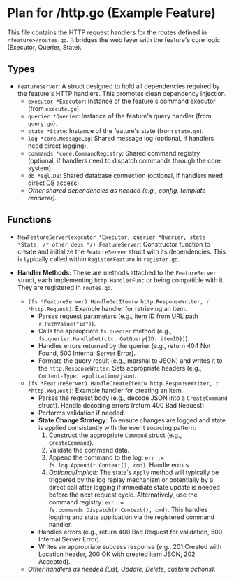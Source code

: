 # Plan for <feature>/http.go (Example Feature)

This file contains the HTTP request handlers for the routes defined in `<feature>/routes.go`. It bridges the web layer with the feature's core logic (Executor, Querier, State).

## Types

- `FeatureServer`: A struct designed to hold all dependencies required by the feature's HTTP handlers. This promotes clean dependency injection.
    - `executor *Executor`: Instance of the feature's command executor (from `execute.go`).
    - `querier *Querier`: Instance of the feature's query handler (from `query.go`).
    - `state *State`: Instance of the feature's state (from `state.go`).
    - `log *core.MessageLog`: Shared message log (optional, if handlers need direct logging).
    - `commands *core.CommandRegistry`: Shared command registry (optional, if handlers need to dispatch commands through the core system).
    - `db *sql.DB`: Shared database connection (optional, if handlers need direct DB access).
    - *Other shared dependencies as needed (e.g., config, template renderer).*

## Functions

- `NewFeatureServer(executor *Executor, querier *Querier, state *State, /* other deps */) FeatureServer`: Constructor function to create and initialize the `FeatureServer` struct with its dependencies. This is typically called within `RegisterFeature` in `register.go`.

- **Handler Methods:** These are methods attached to the `FeatureServer` struct, each implementing `http.HandlerFunc` or being compatible with it. They are registered in `routes.go`.
    - `(fs *FeatureServer) HandleGetItem(w http.ResponseWriter, r *http.Request)`: Example handler for retrieving an item.
        - Parses request parameters (e.g., item ID from URL path `r.PathValue("id")`).
        - Calls the appropriate `fs.querier` method (e.g., `fs.querier.HandleGet(ctx, GetQuery{ID: itemID})`).
        - Handles errors returned by the querier (e.g., return 404 Not Found, 500 Internal Server Error).
        - Formats the query result (e.g., marshal to JSON) and writes it to the `http.ResponseWriter`. Sets appropriate headers (e.g., `Content-Type: application/json`).
    - `(fs *FeatureServer) HandleCreateItem(w http.ResponseWriter, r *http.Request)`: Example handler for creating an item.
        - Parses the request body (e.g., decode JSON into a `CreateCommand` struct). Handle decoding errors (return 400 Bad Request).
        - Performs validation if needed.
        - **State Change Strategy:** To ensure changes are logged and state is applied consistently with the event sourcing pattern:
            1. Construct the appropriate `Command` struct (e.g., `CreateCommand`).
            2. Validate the command data.
            3. Append the command to the log: `err := fs.log.Append(r.Context(), cmd)`. Handle errors.
            4. *Optional/Implicit:* The state's `Apply` method will typically be triggered by the log replay mechanism or potentially by a direct call after logging if immediate state update is needed before the next request cycle. Alternatively, use the command registry: `err := fs.commands.Dispatch(r.Context(), cmd)`. This handles logging and state application via the registered command handler.
        - Handles errors (e.g., return 400 Bad Request for validation, 500 Internal Server Error).
        - Writes an appropriate success response (e.g., 201 Created with Location header, 200 OK with created item JSON, 202 Accepted).
    - *Other handlers as needed (List, Update, Delete, custom actions).*
